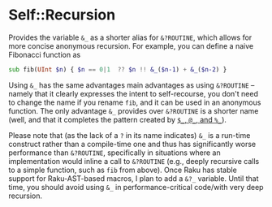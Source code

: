 # Self::Recursion

Provides the variable `&_` as a shorter alias for `&?ROUTINE`, which allows for more concise
anonymous recursion.  For example, you can define a naive Fibonacci function as

```raku
sub fib(UInt $n) { $n == 0|1  ?? $n !! &_($n-1) + &_($n-2) }
```

Using `&_` has the same advantages main advantages as using `&?ROUTINE` – namely that it clearly
expresses the intent to self-recourse, you don't need to change the name if you rename `fib`, and it
can be used in an anonymous function.  The only advantage `&_` provides over `&?ROUTINE` is a
shorter name (well, and that it completes the pattern created by [`$_`, `@_`, and
`%_`](https://docs.raku.org/language/functions#index-entry-@__)).

Please note that (as the lack of a `?` in its name indicates) `&_` is a run-time construct rather
than a compile-time one and thus has significantly worse performance than `&?ROUTINE`, specifically
in situations where an implementation would inline a call to `&?ROUTINE` (e.g., deeply recursive
calls to a simple function, such as `fib` from above).  Once Raku has stable support for
Raku-AST-based macros, I plan to add a `&?_` variable.  Until that time, you should avoid using `&_`
in performance-critical code/with very deep recursion.
